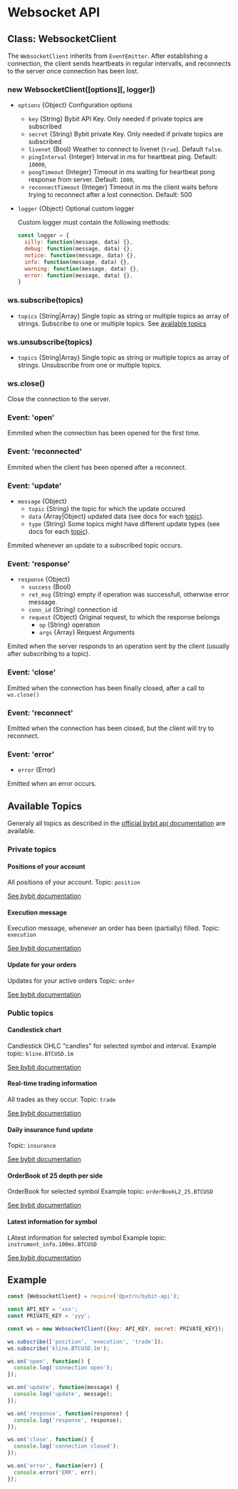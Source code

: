 # Websocket API


## Class: WebsocketClient

The `WebsocketClient` inherits from `EventEmitter`. After establishing a
connection, the client sends heartbeats in regular intervalls, and reconnects
to the server once connection has been lost.


### new WebsocketClient([options][, logger])
- `options` {Object} Configuration options
  - `key` {String} Bybit API Key. Only needed if private topics are subscribed
  - `secret` {String} Bybit private Key. Only needed if private topics are
     subscribed
  - `livenet` {Bool} Weather to connect to livenet (`true`). Default `false`.   
  - `pingInterval` {Integer} Interval in ms for heartbeat ping. Default: `10000`,
  - `pongTimeout` {Integer} Timeout in ms waiting for heartbeat pong response
     from server. Default: `1000`,
  - `reconnectTimeout` {Integer} Timeout in ms the client waits before trying
     to reconnect after a lost connection. Default: 500
- `logger` {Object} Optional custom logger

  Custom logger must contain the following methods:
  ```js
  const logger = {
    silly: function(message, data) {},
    debug: function(message, data) {},
    notice: function(message, data) {},
    info: function(message, data) {},
    warning: function(message, data) {},
    error: function(message, data) {},
  }
  ```

### ws.subscribe(topics)

- `topics` {String|Array} Single topic as string or multiple topics as array of strings.
Subscribe to one or multiple topics. See [available topics](#available-topics)

### ws.unsubscribe(topics)

- `topics` {String|Array} Single topic as string or multiple topics as array of strings.
Unsubscribe from one or multiple topics.

### ws.close()

Close the connection to the server.


### Event: 'open'

Emmited when the connection has been opened for the first time.


### Event: 'reconnected'

Emmited when the client has been opened after a reconnect.


### Event: 'update'

- `message` {Object}
  - `topic` {String} the topic for which the update occured
  - `data` {Array|Object} updated data (see docs for each [topic](#available-topics)).
  - `type` {String} Some topics might have different update types (see docs for each [topic](#available-topics)).

Emmited whenever an update to a subscribed topic occurs.


### Event: 'response'

- `response` {Object}
  - `success` {Bool}
  - `ret_msg` {String} empty if operation was successfull, otherwise error message.
  - `conn_id` {String} connection id
  - `request` {Object} Original request, to which the response belongs
    - `op` {String} operation
    - `args` {Array} Request Arguments

Emited when the server responds to an operation sent by the client (usually after subscribing to a topic).


### Event: 'close'

Emitted when the connection has been finally closed, after a call to `ws.close()`


### Event: 'reconnect'

Emitted when the connection has been closed, but the client will try to reconnect.


### Event: 'error'

- `error` {Error}

Emitted when an error occurs.


## Available Topics

Generaly all topics as described in the
 [official bybit api documentation](https://github.com/bybit-exchange/bybit-official-api-docs/blob/master/en/websocket.md)
 are available.

### Private topics

#### Positions of your account

All positions of your account.
Topic: `position`

[See bybit documentation](https://github.com/bybit-exchange/bybit-official-api-docs/blob/master/en/websocket.md#positions-of-your-account)

#### Execution message

Execution message, whenever an order has been (partially) filled.
Topic: `execution`

[See bybit documentation](https://github.com/bybit-exchange/bybit-official-api-docs/blob/master/en/websocket.md#execution-message)

#### Update for your orders

Updates for your active orders
Topic: `order`

[See bybit documentation](https://github.com/bybit-exchange/bybit-official-api-docs/blob/master/en/websocket.md#update-for-your-orders)


### Public topics

#### Candlestick chart

Candlestick OHLC "candles" for selected symbol and interval.
Example topic: `kline.BTCUSD.1m`

[See bybit documentation](https://github.com/bybit-exchange/bybit-official-api-docs/blob/master/en/websocket.md#kline)

#### Real-time trading information

All trades as they occur.
Topic: `trade`

[See bybit documentation](https://github.com/bybit-exchange/bybit-official-api-docs/blob/master/en/websocket.md#trade)

#### Daily insurance fund update

Topic: `insurance`

[See bybit documentation](https://github.com/bybit-exchange/bybit-official-api-docs/blob/master/en/websocket.md#daily-insurance-fund-update)

#### OrderBook of 25 depth per side

OrderBook for selected symbol
Example topic: `orderBookL2_25.BTCUSD`

[See bybit documentation](https://github.com/bybit-exchange/bybit-official-api-docs/blob/master/en/websocket.md#orderBook25_v2)

#### Latest information for symbol

LAtest information for selected symbol
Example topic: `instrument_info.100ms.BTCUSD`

[See bybit documentation](https://github.com/bybit-exchange/bybit-official-api-docs/blob/master/en/websocket.md#instrument_info)


## Example

```js
const {WebsocketClient} = require('@pxtrn/bybit-api');

const API_KEY = 'xxx';
const PRIVATE_KEY = 'yyy';

const ws = new WebsocketClient({key: API_KEY, secret: PRIVATE_KEY});

ws.subscribe(['position', 'execution', 'trade']);
ws.subscribe('kline.BTCUSD.1m');

ws.on('open', function() {
  console.log('connection open');
});

ws.on('update', function(message) {
  console.log('update', message);
});

ws.on('response', function(response) {
  console.log('response', response);
});

ws.on('close', function() {
  console.log('connection closed');
});

ws.on('error', function(err) {
  console.error('ERR', err);
});
```

